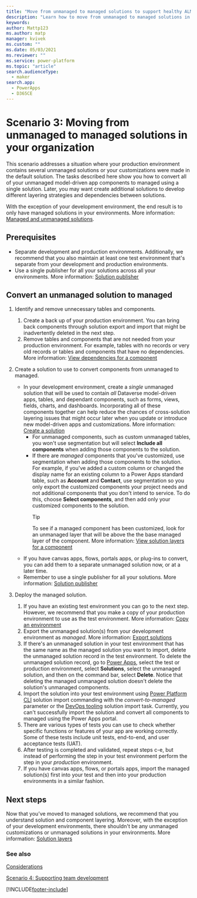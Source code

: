 ```yaml
---
title: "Move from unmanaged to managed solutions to support healthy ALM with Power Apps"
description: "Learn how to move from unmanaged to managed solutions in your organization to support healthy application lifecycle management (ALM) with Power Apps."
keywords: 
author: Mattp123
ms.author: matp
manager: kvivek
ms.custom: ""
ms.date: 05/03/2021
ms.reviewer: ""
ms.service: power-platform
ms.topic: "article"
search.audienceType: 
  - maker
search.app: 
  - PowerApps
  - D365CE
---
```

# Scenario 3: Moving from unmanaged to managed solutions in your organization

This scenario addresses a situation where your production environment contains several unmanaged solutions or your customizations were made in the default solution. The tasks described here show you how to convert all of your unmanaged model-driven app components to managed using a single solution. Later, you may want create additional solutions to develop different layering strategies and dependencies between solutions.

With the exception of your development environment, the end result is to only have managed solutions in your environments. More information: [Managed and unmanaged solutions](solution-concepts-alm.md#managed-and-unmanaged-solutions).

## Prerequisites
- Separate development and production environments. Additionally, we recommend that you also maintain at least one test environment that's separate from your development and production environments.
- Use a single publisher for all your solutions across all your environments. More information: [Solution publisher](solution-concepts-alm.md#solution-publisher)

<!-- You can take either of the unmanaged to managed conversion approaches described here.

## Small project conversions

For smaller, less complex projects, you can consolidate all your unmanaged solutions into a single unmanaged solution. Then, export the unmanaged solution as managed to import into your test and production environments. 

## Large or complex project conversions

Larger, more complex projects require the following tasks. -->

## Convert an unmanaged solution to managed

1. Identify and remove unnecessary tables and components.
   1. Create a back up of your production environment. You can bring back components through solution export and import that might be inadvertently deleted in the next step.
   1. Remove tables and components that are not needed from your production environment. For example, tables with no records or very old records or tables and components that have no dependencies. More information: [View dependencies for a component](/powerapps/maker/data-platform/view-component-dependencies)

2. Create a solution to use to convert components from unmanaged to managed.
   - In your development environment, create a *single* unmanaged solution that will be used to contain *all* Dataverse model-driven apps, tables, and dependant components, such as forms, views, fields, charts, and dashboards. Incorporating all of these components together can help reduce the chances of cross-solution layering issues that might occur later when you update or introduce new model-driven apps and customizations. More information: [Create a solution](/maker/data-platform/create-solution)
      - For unmanaged components, such as custom unmanaged tables, you won't use segmentation but will select **Include all components** when adding those components to the solution.
      - If there are *managed* components that you've customized, use segmentation when adding those components to the solution. For example, if you've added a custom column or changed the display name for an existing column to a Power Apps standard table, such as **Account** and **Contact**, use segmentation so you only export the customized components your project needs and not additional components that you don't intend to service. To do this, choose **Select components**, and then add only your customized components to the solution.
        > [!TIP]
        > To see if a managed component has been customized, look for an unmanaged layer that will be above the the base managed layer of the component. More information: [View solution layers for a component](/powerapps/maker/data-platform/solution-layers#view-the-solution-layers-for-a-component)
   - If you have canvas apps, flows, portals apps, or plug-ins to convert, you can add them to a separate unmanaged solution now, or at a later time.
   - Remember to use a single publisher for all your solutions. More information: [Solution publisher](solution-concepts-alm.md#solution-publisher)
3. Deploy the managed solution.
    1. If you have an existing test environment you can go to the next step. However, we recommend that you make a copy of your production environment to use as the test environment. More information: [Copy an environment](/power-platform/admin/copy-environment)
    1. Export the unmanaged solution(s) from your development environment as *managed*. More information: [Export solutions](/powerapps/maker/data-platform/export-solutions)
    1. If there's an unmanaged solution in your test environment that has the same name as the managed solution you want to import, delete the unmanaged solution record in the test environment. To delete the unmanaged solution record, go to [Power Apps](https://make.powerapps.com/?utm_source=padocs&utm_medium=linkinadoc&utm_campaign=referralsfromdoc), select the test or production environment, select **Solutions**, select the unmanaged solution, and then on the command bar, select **Delete**. Notice that deleting the managed unmanaged solution doesn't delete the solution's unmanaged components.
    1. Import the solution into your test environment using [Power Platform CLI](/powerapps/developer/data-platform/powerapps-cli#solution) solution import commanding with the *convert-to-managed* parameter or the [DevOps tooling](devops-build-tool-tasks#solution-tasks.md) solution import task. Currently, you can't successfully import the solution and convert all components to managed using the Power Apps portal.
    1. There are various types of tests you can use to check whether specific functions or features of your app are working correctly. Some of these tests include unit tests, end-to-end, and user acceptance tests (UAT).
    1. After testing is completed and validated, repeat steps c-e, but instead of performing the step in your test environment perform the step in your *production* environment.
    1. If you have canvas apps, flows, or portals apps, import the managed solution(s) first into your test and then into your production environments in a similar fashion.

## Next steps

Now that you’ve moved to managed solutions, we recommend that you understand solution and component layering. Moreover, with the exception of your development environments, there shouldn't be any unmanaged customizations or unmanaged solutions in your environments. More information: [Solution layers](solution-layers-alm.md)

<!-- 8. Repeat steps 5-7 for any modular solutions that extend the common components layer.

    -   Create a copy of the original development environment, and remove the unmanaged solutions that hold references to the common components.

    -   Next, import a copy of a managed solution exported from the isolated base solution development environment to convert the unmanaged common
        components to managed. Doing so prevents the creation of cyclical dependencies and prevents solutions from becoming bloated with duplicate references to components.

    -   Considerations when importing a managed solution to convert unmanaged components to managed: 
        -   If components are held in unmanaged solutions that still exist in the environment, all references will have to be removed before the managed solution can be imported.

        -   Removing unmanaged solutions causes the loss of the reference container. Without a good understanding of what has been customized, you risk that components become orphaned in the default solution and possibly become hard to track.

    -   Converting solutions to managed in a development environment that's completely unmanaged effectively creates a snapshot of the current
        behavior. To prune unnecessary components that were added when multiple unmanaged solutions were developed in one environment, you need to remove the unneeded components in an isolated development environment.

        For example, assume the Customer entity is created in an unmanaged solution named *base*, then extended in another unmanaged solution. Any new components added to the Customer entity in the extension solution are automatically added to the *base* solution. This is the expected outcome, because when an entity is created the behavior is to include all assets and entity metadata. -->

###  See also

[Considerations](alm-considerations.md)

[Scenario 4: Supporting team development](team-development-alm.md)


[!INCLUDE[footer-include](../includes/footer-banner.md)]
